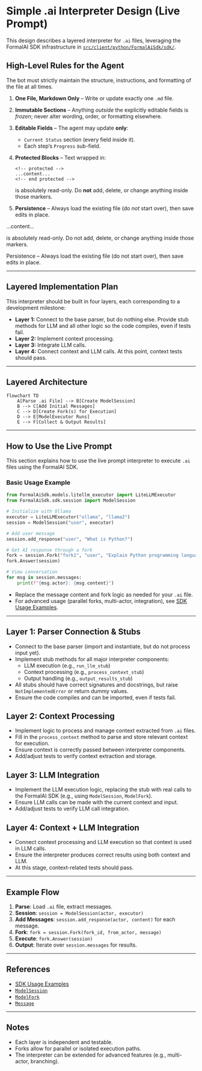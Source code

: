 # Simple .ai Interpreter Design (Live Prompt)

This design describes a layered interpreter for `.ai` files, leveraging the FormalAI SDK infrastructure in [`src/client/python/FormalAiSdk/sdk/`](../client/python/FormalAiSdk/sdk/).

## High-Level Rules for the Agent

The bot must strictly maintain the structure, instructions, and formatting of the file at all times.

1. **One File, Markdown Only** – Write or update exactly one `.md` file.
2. **Immutable Sections** – Anything *outside* the explicitly editable fields is *frozen*; never alter wording, order, or formatting elsewhere.
3. **Editable Fields** – The agent may update **only**:

   * `Current Status` section (every field inside it).
   * Each step’s `Progress` sub-field.
4. **Protected Blocks** – Text wrapped in:

   ```
   <!-- protected -->
   ...content...
   <!-- end protected -->
   ```

   is absolutely read-only. Do **not** add, delete, or change anything inside those markers.
5. **Persistence** – Always load the existing file (do *not* start over), then save edits in place.

<!-- protected -->
...content...
<!-- end protected -->

is absolutely read-only. Do not add, delete, or change anything inside those markers.

Persistence – Always load the existing file (do not start over), then save edits in place.

---

## Layered Implementation Plan

This interpreter should be built in four layers, each corresponding to a development milestone:

- **Layer 1:** Connect to the base parser, but do nothing else. Provide stub methods for LLM and all other logic so the code compiles, even if tests fail.
- **Layer 2:** Implement context processing.
- **Layer 3:** Integrate LLM calls.
- **Layer 4:** Connect context and LLM calls. At this point, context tests should pass.

---

## Layered Architecture

```mermaid
flowchart TD
    A[Parse .ai File] --> B[Create ModelSession]
    B --> C[Add Initial Messages]
    C --> D[Create Fork(s) for Execution]
    D --> E[ModelExecutor Runs]
    E --> F[Collect & Output Results]
```

---

## How to Use the Live Prompt

This section explains how to use the live prompt interpreter to execute `.ai` files using the FormalAI SDK.

### Basic Usage Example

```python
from FormalAiSdk.models.litellm_executor import LiteLLMExecutor
from FormalAiSdk.sdk.session import ModelSession

# Initialize with Ollama
executor = LiteLLMExecutor("ollama", "llama2")
session = ModelSession("user", executor)

# Add user message
session.add_response("user", "What is Python?")

# Get AI response through a fork
fork = session.Fork("fork1", "user", "Explain Python programming language")
fork.Answer(session)

# View conversation
for msg in session.messages:
    print(f"{msg.actor}: {msg.content}")
```

- Replace the message content and fork logic as needed for your `.ai` file.
- For advanced usage (parallel forks, multi-actor, integration), see [SDK Usage Examples](../../docs/python/sdk/examples.md).

---

## Layer 1: Parser Connection & Stubs

- Connect to the base parser (import and instantiate, but do not process input yet).
- Implement stub methods for all major interpreter components:
  - LLM execution (e.g., `run_llm_stub`)
  - Context processing (e.g., `process_context_stub`)
  - Output handling (e.g., `output_results_stub`)
- All stubs should have correct signatures and docstrings, but raise `NotImplementedError` or return dummy values.
- Ensure the code compiles and can be imported, even if tests fail.

## Layer 2: Context Processing

- Implement logic to process and manage context extracted from `.ai` files.
- Fill in the `process_context` method to parse and store relevant context for execution.
- Ensure context is correctly passed between interpreter components.
- Add/adjust tests to verify context extraction and storage.

## Layer 3: LLM Integration

- Implement the LLM execution logic, replacing the stub with real calls to the FormalAI SDK (e.g., using `ModelSession`, `ModelFork`).
- Ensure LLM calls can be made with the current context and input.
- Add/adjust tests to verify LLM call integration.

## Layer 4: Context + LLM Integration

- Connect context processing and LLM execution so that context is used in LLM calls.
- Ensure the interpreter produces correct results using both context and LLM.
- At this stage, context-related tests should pass.

---

## Example Flow

1. **Parse**: Load `.ai` file, extract messages.
2. **Session**: `session = ModelSession(actor, executor)`
3. **Add Messages**: `session.add_response(actor, content)` for each message.
4. **Fork**: `fork = session.Fork(fork_id, from_actor, message)`
5. **Execute**: `fork.Answer(session)`
6. **Output**: Iterate over `session.messages` for results.

---

## References

- [SDK Usage Examples](../../docs/python/sdk/examples.md)
- [`ModelSession`](../client/python/FormalAiSdk/sdk/session.py)
- [`ModelFork`](../client/python/FormalAiSdk/sdk/fork.py)
- [`Message`](../client/python/FormalAiSdk/sdk/types.py)

---

## Notes

- Each layer is independent and testable.
- Forks allow for parallel or isolated execution paths.
- The interpreter can be extended for advanced features (e.g., multi-actor, branching).
